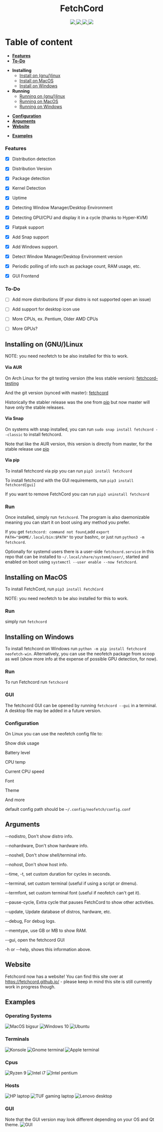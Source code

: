 <h1 align="center">FetchCord</h1>
</p>
<p align="center">
    <a href="https://img.shields.io/badge/Compatible-MacOS%2FWindows%2FLinux-brightgreen?style=for-the-badge&logo=discord">
       <img src="https://img.shields.io/badge/Compatible-MacOS%2FLinux%2FWindows%2F-brightgreen?style=for-the-badge&logo=checkmarx&logoColor=white">
    </a>
  <a href="https://www.python.org/downloads/">
       <img src="https://img.shields.io/pypi/pyversions/django?color=dark%20green&logo=python&logoColor=white&style=for-the-badge">
    </a>
   <a href="https://discord.gg/P4h9kdV">
       <img src="https://img.shields.io/discord/742068289278312549?label=Discord&logo=discord&logoColor=white&style=for-the-badge">
    </a>
    <a href="https://img.shields.io/badge/Compatible-MacOS%2FWindows%2FLinux-brightgreen?style=for-the-badge&logo=discord">
       <img src="https://cdn.discordapp.com/attachments/695182849476657223/742064452421288077/FetchDis.png"
    </a>

  </a>
</p>

# Table of content
- [**Features**](#features)
- [**To-Do**](#to-do)
+ **Installing**
    - [Install on (gnu/)linux](#installing-on-gnulinux)
    - [Install on MacOS](#installing-on-macos)
    - [Install on Windows](#installing-on-windows)
 + **Running**
    - [Running on (gnu/)linux](#run)
    - [Running on MacOS](#run-1)
    - [Running on Windows](#run-2)
- [**Configuration**](#Configuration)
- [**Arguments**](#arguments)
- [**Website**](#website)

+ [**Examples**](#examples)

### Features

- [x] Distribution detection

- [x] Distribution Version

- [x] Package detection

- [x] Kernel Detection

- [x] Uptime

- [x] Detecting Window Manager/Desktop Environment

- [x] Detecting GPU/CPU and display it in a cycle (thanks to Hyper-KVM)

- [x] Flatpak support

- [x] Add Snap support

- [x] Add Windows support.

- [x] Detect Window Manager/Desktop Environment version

- [x] Periodic polling of info such as package count, RAM usage, etc.

- [x] GUI Frontend


### To-Do

- [ ] Add more distributions (If your distro is not supported open an issue)

- [ ] Add support for desktop icon use

- [ ] More CPUs, ex. Pentium, Older AMD CPUs

- [ ] More GPUs?


## Installing on (GNU/)Linux
NOTE: you need neofetch to be also installed for this to work.
#### Via AUR
On Arch Linux for the git testing version (the less stable version): [fetchcord-testing](https://aur.archlinux.org/packages/fetchcord-testing/)

And the git version (synced with master): [fetchcord](https://aur.archlinux.org/packages/fetchcord/)

Historically the stabler release was the one from [pip](#via-pip) but now master will have only the stable releases.
#### Via Snap
On systems with snap installed, you can run `sudo snap install fetchcord --classic` to install fetchcord.

Note that like the AUR version, this version is directly from master, for the stable release use [pip](#via-pip) <!-- remove this if you're not automatically deploying it -->
#### Via pip
To install fetchcord via pip you can run `pip3 install fetchcord`

To install fetchcord with the GUI requirements, run `pip3 install fetchcord[gui]`

If you want to remove FetchCord you can run `pip3 uninstall fetchcord`

### Run

Once installed, simply run `fetchcord`. The program is also daemonizable meaning you can start it on boot using any method you prefer.

If you get `fetchcord: command not found`,add `export PATH="$HOME/.local/bin:$PATH"` to your bashrc, or just run `python3 -m fetchcord`.

Optionally for systemd users there is a user-side `fetchcord.service` in this repo that can be installed to `~/.local/share/systemd/user/`, started and enabled on boot using `systemctl --user enable --now fetchcord`.

## Installing on MacOS

To install FetchCord, run `pip3 install FetchCord`

NOTE: you need neofetch to be also installed for this to work.

### Run

simply run `fetchcord`

## Installing on Windows

To install fetchcord on Windows run `python -m pip install fetchcord neofetch-win`. Alternatively, you can use the neofetch package from scoop as well (show more info at the expense of possible GPU detection, for now).

### Run
To run Fetchcord run `fetchcord`

### GUI
The fetchcord GUI can be opened by running `fetchcord --gui` in a terminal. A desktop file may be added in a future version.

### Configuration

On Linux you can use the neofetch config file to:

Show disk usage

Battery level

CPU temp

Current CPU speed

Font

Theme

And more

default config path should be `~/.config/neofetch/config.conf`

## Arguments
--nodistro, Don't show distro info.

--nohardware, Don't show hardware info.

--noshell, Don't show shell/terminal info.

--nohost, Don't show host info.

--time, -t, set custom duration for cycles in seconds.

--terminal, set custom terminal (useful if using a script or dmenu).

--termfont, set custom terminal font (useful if neofetch can't get it).

--pause-cycle, Extra cycle that pauses FetchCord to show other activities.

--update, Update database of distros, hardware, etc.

--debug, For debug logs.

--memtype, use GB or MB to show RAM.

--gui, open the fetchcord GUI

-h or --help, shows this information above.

## Website

Fetchcord now has a website! You can find this site over at https://fetchcord.github.io/ - please keep in mind this site is still currently work in progress though.

## Examples

### Operating Systems
![MacOS bigsur](Examples/mac.png) ![Windows 10](Examples/windows.png) ![Ubuntu](Examples/ubuntu.png)
### Terminals
![Konsole](Examples/konsole.png) ![Gnome terminal](Examples/gnometerm.png) ![Apple terminal](Examples/appleterm.png)
### Cpus
![Ryzen 9](Examples/ryzencpu.png) ![Intel i7](Examples/intelcpu.png) ![Intel pentium](Examples/pent.png)
### Hosts
![HP laptop](Examples/hp.png) ![TUF gaming laptop](Examples/tuf.png) ![Lenovo desktop](Examples/len.png)
### GUI
Note that the GUI version may look different depending on your OS and Qt theme.
![GUI](Examples/gui.png)
